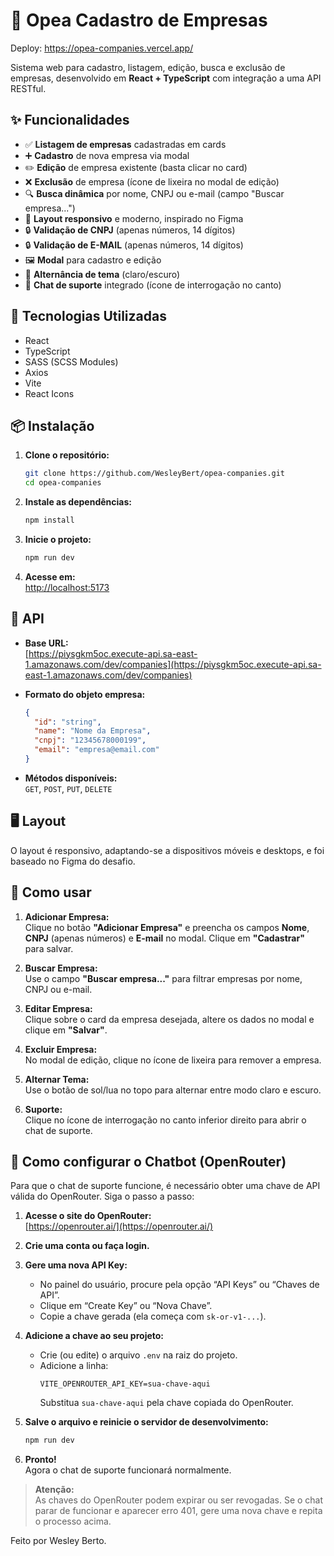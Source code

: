 # 🏢 Opea Cadastro de Empresas

Deploy: https://opea-companies.vercel.app/

Sistema web para cadastro, listagem, edição, busca e exclusão de empresas, desenvolvido em **React + TypeScript** com integração a uma API RESTful.

## ✨ Funcionalidades

- ✅ **Listagem de empresas** cadastradas em cards
- ➕ **Cadastro** de nova empresa via modal
- ✏️ **Edição** de empresa existente (basta clicar no card)
- ❌ **Exclusão** de empresa (ícone de lixeira no modal de edição)
- 🔍 **Busca dinâmica** por nome, CNPJ ou e-mail (campo "Buscar empresa...")
- 📱 **Layout responsivo** e moderno, inspirado no Figma
- 🔒 **Validação de CNPJ** (apenas números, 14 dígitos)
- 🔒 **Validação de E-MAIL** (apenas números, 14 dígitos)
- 🖼️ **Modal** para cadastro e edição
- 🌙 **Alternância de tema** (claro/escuro)
- 💬 **Chat de suporte** integrado (ícone de interrogação no canto)

## 🚀 Tecnologias Utilizadas

- React
- TypeScript
- SASS (SCSS Modules)
- Axios
- Vite
- React Icons

## 📦 Instalação

1. **Clone o repositório:**
   ```bash
   git clone https://github.com/WesleyBert/opea-companies.git
   cd opea-companies
   ```
2. **Instale as dependências:**
   ```bash
   npm install
   ```
3. **Inicie o projeto:**
   ```bash
   npm run dev
   ```
4. **Acesse em:**  
   [http://localhost:5173](http://localhost:5173)

## 🔗 API

- **Base URL:**  
  [https://piysgkm5oc.execute-api.sa-east-1.amazonaws.com/dev/companies](https://piysgkm5oc.execute-api.sa-east-1.amazonaws.com/dev/companies)

- **Formato do objeto empresa:**

  ```json
  {
    "id": "string",
    "name": "Nome da Empresa",
    "cnpj": "12345678000199",
    "email": "empresa@email.com"
  }
  ```

- **Métodos disponíveis:**  
  `GET`, `POST`, `PUT`, `DELETE`

## 🖥️ Layout

O layout é responsivo, adaptando-se a dispositivos móveis e desktops, e foi baseado no Figma do desafio.

## 📝 Como usar

1. **Adicionar Empresa:**  
   Clique no botão **"Adicionar Empresa"** e preencha os campos **Nome**, **CNPJ** (apenas números) e **E-mail** no modal. Clique em **"Cadastrar"** para salvar.

2. **Buscar Empresa:**  
   Use o campo **"Buscar empresa..."** para filtrar empresas por nome, CNPJ ou e-mail.

3. **Editar Empresa:**  
   Clique sobre o card da empresa desejada, altere os dados no modal e clique em **"Salvar"**.

4. **Excluir Empresa:**  
   No modal de edição, clique no ícone de lixeira para remover a empresa.

5. **Alternar Tema:**  
   Use o botão de sol/lua no topo para alternar entre modo claro e escuro.

6. **Suporte:**  
   Clique no ícone de interrogação no canto inferior direito para abrir o chat de suporte.

## 🤖 Como configurar o Chatbot (OpenRouter)

Para que o chat de suporte funcione, é necessário obter uma chave de API válida do OpenRouter. Siga o passo a passo:

1. **Acesse o site do OpenRouter:**  
   [https://openrouter.ai/](https://openrouter.ai/)

2. **Crie uma conta ou faça login.**

3. **Gere uma nova API Key:**

   - No painel do usuário, procure pela opção “API Keys” ou “Chaves de API”.
   - Clique em “Create Key” ou “Nova Chave”.
   - Copie a chave gerada (ela começa com `sk-or-v1-...`).

4. **Adicione a chave ao seu projeto:**

   - Crie (ou edite) o arquivo `.env` na raiz do projeto.
   - Adicione a linha:
     ```
     VITE_OPENROUTER_API_KEY=sua-chave-aqui
     ```
     Substitua `sua-chave-aqui` pela chave copiada do OpenRouter.

5. **Salve o arquivo e reinicie o servidor de desenvolvimento:**

   ```bash
   npm run dev
   ```

6. **Pronto!**  
   Agora o chat de suporte funcionará normalmente.

> **Atenção:**  
> As chaves do OpenRouter podem expirar ou ser revogadas. Se o chat parar de funcionar e aparecer erro 401, gere uma nova chave e repita o processo acima.


Feito por Wesley Berto.
